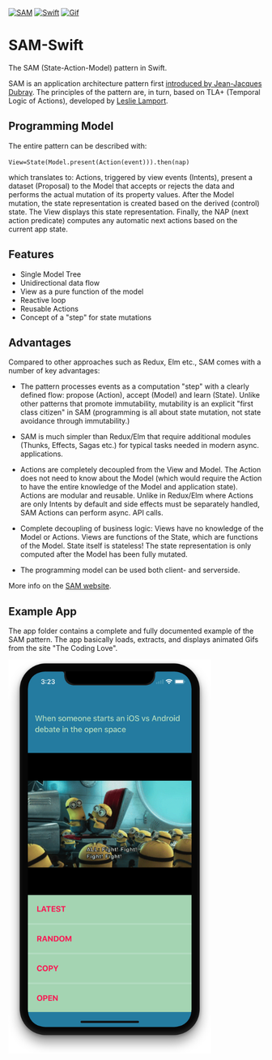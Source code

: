 
[![SAM](https://img.shields.io/badge/SAM-pattern-green.svg)](http://sam.js.org)
[![Swift](https://img.shields.io/badge/swift-4.0-orange.svg)](https://developer.apple.com/swift/)
[![Gif](https://img.shields.io/badge/coding-love-red.svg)](http://thecodinglove.com/)

# SAM-Swift

The SAM (State-Action-Model) pattern in Swift.

SAM is an application architecture pattern first [introduced by Jean-Jacques Dubray](http://sam.js.org). The principles of the pattern are, in turn, based on TLA+ (Temporal Logic of Actions), developed by [Leslie Lamport](https://www.microsoft.com/en-us/research/people/lamport/).

## Programming Model

The entire pattern can be described with:  

`View=State(Model.present(Action(event))).then(nap)`

which translates to: Actions, triggered by view events (Intents), present a dataset (Proposal) to the Model that accepts or rejects the data and performs the actual mutation of its property values. After the Model mutation, the state representation is created based on the derived (control) state. The View displays this state representation. Finally, the NAP (next action predicate) computes any automatic next actions based on the current app state.

## Features

* Single Model Tree
* Unidirectional data flow
* View as a pure function of the model
* Reactive loop
* Reusable Actions
* Concept of a "step" for state mutations

## Advantages 

Compared to other approaches such as Redux, Elm etc., SAM comes with a number of key advantages:

* The pattern processes events as a computation "step" with a clearly defined flow: propose (Action), accept (Model) and learn (State). Unlike other patterns that promote immutability, mutability is an explicit "first class citizen" in SAM (programming is all about state mutation, not state avoidance through immutability.) 

* SAM is much simpler than Redux/Elm that require additional modules (Thunks, Effects, Sagas etc.) for typical tasks needed in modern async. applications.

* Actions are completely decoupled from the View and Model. The Action does not need to know about the Model (which would require the Action to have the entire knowledge of the Model and application state). Actions are modular and reusable. Unlike in Redux/Elm where Actions are only Intents by default and side effects must be separately handled, SAM Actions can perform async. API calls.

* Complete decoupling of business logic: Views have no knowledge of the Model or Actions. Views are functions of the State, which are functions of the Model. State itself is stateless! The state representation is only computed after the Model has been fully mutated.

* The programming model can be used both client- and serverside.

More info on the [SAM website](http://sam.js.org).

## Example App

The app folder contains a complete and fully documented example of the SAM pattern. The app basically loads, extracts, and displays animated Gifs from the site "The Coding Love". 

<img src="https://raw.githubusercontent.com/fe9lix/SAM-Swift/master/resources/app.png" width="400">
